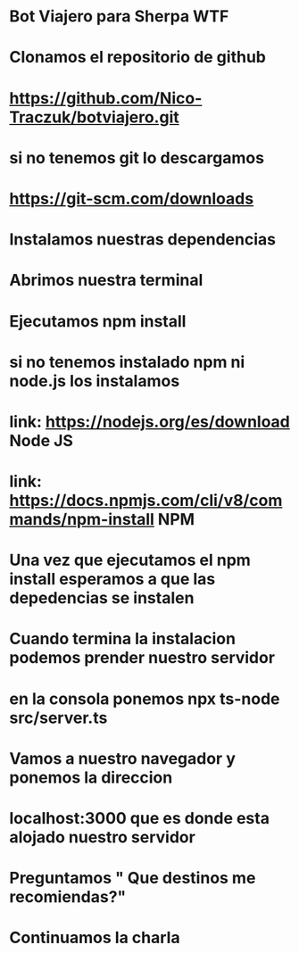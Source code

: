 # Bot Viajero para Sherpa WTF


# Clonamos el repositorio de github 
# https://github.com/Nico-Traczuk/botviajero.git

# si no tenemos git lo descargamos
# https://git-scm.com/downloads 

# Instalamos nuestras dependencias 

# Abrimos nuestra terminal
# Ejecutamos npm install

# si no tenemos instalado npm ni node.js los instalamos
# link: https://nodejs.org/es/download Node JS
# link: https://docs.npmjs.com/cli/v8/commands/npm-install NPM

# Una vez que ejecutamos el npm install esperamos a que las depedencias se instalen

# Cuando termina la instalacion podemos prender nuestro servidor

# en la consola ponemos npx ts-node src/server.ts

# Vamos a nuestro navegador y ponemos la direccion
# localhost:3000 que es donde esta alojado nuestro servidor

# Preguntamos " Que destinos me recomiendas?"

# Continuamos la charla
